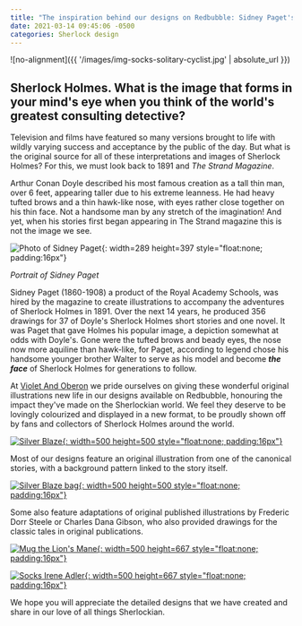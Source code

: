 ```yaml
---
title: "The inspiration behind our designs on Redbubble: Sidney Paget's Sherlock"
date: 2021-03-14 09:45:06 -0500
categories: Sherlock design
---
```



![no-alignment]({{ '/images/img-socks-solitary-cyclist.jpg' | absolute_url }})


## Sherlock Holmes. What is the image that forms in your mind's eye when you think of the world's greatest consulting detective?


Television and films have featured so many versions brought to life with wildly varying success and acceptance by the public of the day. But what is the original source for all of these interpretations and images of Sherlock Holmes? For this, we must look back to 1891 and *The Strand Magazine*.


Arthur Conan Doyle described his most famous creation as a tall thin man, over 6 feet, appearing taller due to his extreme leanness. He had heavy tufted brows and a thin hawk-like nose, with eyes rather close together on his thin face. Not a handsome man by any stretch of the imagination! And yet, when his stories first began appearing in The Strand magazine this is not the image we see.


![Photo of Sidney Paget](/images/img-Sidney-Paget.jpg){: width=289 height=397 style="float:none; padding:16px"}

*Portrait of Sidney Paget*


Sidney Paget (1860-1908) a product of the Royal Academy Schools, was hired by the magazine to create illustrations to accompany the adventures of Sherlock Holmes in 1891. Over the next 14 years, he produced 356 drawings for 37 of Doyle's Sherlock Holmes short stories and one novel. It was Paget that gave Holmes his popular image, a depiction somewhat at odds with Doyle's. Gone were the tufted brows and beady eyes, the nose now more aquiline than hawk-like, for Paget, according to legend chose his handsome younger brother Walter to serve as his model and become ***the face*** of Sherlock Holmes for generations to follow. 


At [Violet And Oberon](https://www.redbubble.com/people/VioletAndOberon/shop) we pride ourselves on giving these wonderful original illustrations new life in our designs available on Redbubble, honouring the impact they've made on the Sherlockian world. We feel they deserve to be lovingly colourized and displayed in a new format, to be proudly shown off by fans and collectors of Sherlock Holmes around the world. 


[![Silver Blaze](/images/img-silver-blaze-sidney-paget.jpg){: width=500 height=500 style="float:none; padding:16px"}](https://www.redbubble.com/i/duffle-bag/Sherlock-Holmes-and-Silver-Blaze-the-horse-by-VioletAndOberon/71071255.E4W58)


Most of our designs feature an original illustration from one of the canonical stories, with a background pattern linked to the story itself. 


[![Silver Blaze bag](/images/img-duffel-bag-silver-blaze.jpg){: width=500 height=500 style="float:none; padding:16px"}](https://www.redbubble.com/i/duffle-bag/Sherlock-Holmes-and-Silver-Blaze-the-horse-by-VioletAndOberon/71071255.E4W58)


Some also feature adaptations of original published illustrations by Frederic Dorr Steele or Charles Dana Gibson, who also provided drawings for the classic tales in original publications.


[![Mug the Lion's Mane](/images/img-mug-lion-s-mane.jpg){: width=500 height=667 style="float:none; padding:16px"}](https://www.redbubble.com/i/mug/Sherlock-Holmes-Jellyfish-blue-adorned-by-VioletAndOberon/71586899.W3OIY)


[![Socks Irene Adler](/images/img-socks-irene-adler-gibson.jpg){: width=500 height=667 style="float:none; padding:16px"}](https://www.redbubble.com/i/socks/Irene-Adler-blue-by-VioletAndOberon/72304493.9HZ1B)


We hope you will appreciate the detailed designs that we have created and share in our love of all things Sherlockian.
